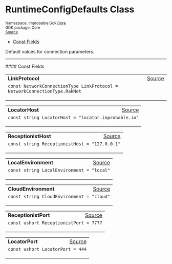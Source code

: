 
# RuntimeConfigDefaults Class
<sup>
Namespace: Improbable.Gdk.<a href="{{urlRoot}}/api/core-index">Core</a><br/>
GDK package: Core<br/>
<a href="https://www.github.com/spatialos/gdk-for-unity/blob/06858069/workers/unity/Packages/io.improbable.gdk.core/Config/RuntimeConfig.cs/#L8">Source</a>
<style>
a code {
                    padding: 0em 0.25em!important;
}
code {
                    background-color: #ffffff!important;
}
</style>
</sup>
<nav id="pageToc" class="page-toc"><ul><li><a href="#const-fields">Const Fields</a>
</ul></nav>

</p>



<p>Default values for connection parameters. </p>






</p>
<hr style="width:100%; border-top-color:#d8d8d8" />
#### Const Fields


</p>




<table width="100%">
    <tr>
        <td style="border-right:none"><b>LinkProtocol</b></td>
        <td style="border-left:none; text-align:right"><a href="https://www.github.com/spatialos/gdk-for-unity/blob/06858069/workers/unity/Packages/io.improbable.gdk.core/Config/RuntimeConfig.cs/#L10">Source</a></td>
    </tr>
    <tr>
        <td colspan="2">
<code>const NetworkConnectionType LinkProtocol = NetworkConnectionType.RakNet</code></p>


</td>
    </tr>
</table>


<table width="100%">
    <tr>
        <td style="border-right:none"><b>LocatorHost</b></td>
        <td style="border-left:none; text-align:right"><a href="https://www.github.com/spatialos/gdk-for-unity/blob/06858069/workers/unity/Packages/io.improbable.gdk.core/Config/RuntimeConfig.cs/#L11">Source</a></td>
    </tr>
    <tr>
        <td colspan="2">
<code>const string LocatorHost = &quot;locator.improbable.io&quot;</code></p>


</td>
    </tr>
</table>


<table width="100%">
    <tr>
        <td style="border-right:none"><b>ReceptionistHost</b></td>
        <td style="border-left:none; text-align:right"><a href="https://www.github.com/spatialos/gdk-for-unity/blob/06858069/workers/unity/Packages/io.improbable.gdk.core/Config/RuntimeConfig.cs/#L12">Source</a></td>
    </tr>
    <tr>
        <td colspan="2">
<code>const string ReceptionistHost = &quot;127.0.0.1&quot;</code></p>


</td>
    </tr>
</table>


<table width="100%">
    <tr>
        <td style="border-right:none"><b>LocalEnvironment</b></td>
        <td style="border-left:none; text-align:right"><a href="https://www.github.com/spatialos/gdk-for-unity/blob/06858069/workers/unity/Packages/io.improbable.gdk.core/Config/RuntimeConfig.cs/#L13">Source</a></td>
    </tr>
    <tr>
        <td colspan="2">
<code>const string LocalEnvironment = &quot;local&quot;</code></p>


</td>
    </tr>
</table>


<table width="100%">
    <tr>
        <td style="border-right:none"><b>CloudEnvironment</b></td>
        <td style="border-left:none; text-align:right"><a href="https://www.github.com/spatialos/gdk-for-unity/blob/06858069/workers/unity/Packages/io.improbable.gdk.core/Config/RuntimeConfig.cs/#L14">Source</a></td>
    </tr>
    <tr>
        <td colspan="2">
<code>const string CloudEnvironment = &quot;cloud&quot;</code></p>


</td>
    </tr>
</table>


<table width="100%">
    <tr>
        <td style="border-right:none"><b>ReceptionistPort</b></td>
        <td style="border-left:none; text-align:right"><a href="https://www.github.com/spatialos/gdk-for-unity/blob/06858069/workers/unity/Packages/io.improbable.gdk.core/Config/RuntimeConfig.cs/#L15">Source</a></td>
    </tr>
    <tr>
        <td colspan="2">
<code>const ushort ReceptionistPort = 7777</code></p>


</td>
    </tr>
</table>


<table width="100%">
    <tr>
        <td style="border-right:none"><b>LocatorPort</b></td>
        <td style="border-left:none; text-align:right"><a href="https://www.github.com/spatialos/gdk-for-unity/blob/06858069/workers/unity/Packages/io.improbable.gdk.core/Config/RuntimeConfig.cs/#L16">Source</a></td>
    </tr>
    <tr>
        <td colspan="2">
<code>const ushort LocatorPort = 444</code></p>


</td>
    </tr>
</table>












